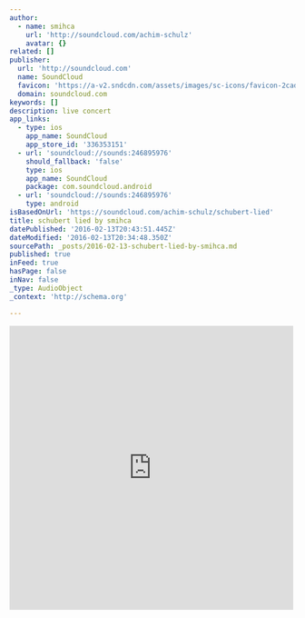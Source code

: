 ```yaml
---
author:
  - name: smihca
    url: 'http://soundcloud.com/achim-schulz'
    avatar: {}
related: []
publisher:
  url: 'http://soundcloud.com'
  name: SoundCloud
  favicon: 'https://a-v2.sndcdn.com/assets/images/sc-icons/favicon-2cadd14b.ico'
  domain: soundcloud.com
keywords: []
description: live concert
app_links:
  - type: ios
    app_name: SoundCloud
    app_store_id: '336353151'
  - url: 'soundcloud://sounds:246895976'
    should_fallback: 'false'
    type: ios
    app_name: SoundCloud
    package: com.soundcloud.android
  - url: 'soundcloud://sounds:246895976'
    type: android
isBasedOnUrl: 'https://soundcloud.com/achim-schulz/schubert-lied'
title: schubert lied by smihca
datePublished: '2016-02-13T20:43:51.445Z'
dateModified: '2016-02-13T20:34:48.350Z'
sourcePath: _posts/2016-02-13-schubert-lied-by-smihca.md
published: true
inFeed: true
hasPage: false
inNav: false
_type: AudioObject
_context: 'http://schema.org'

---
```

<iframe src="https://cdn.embedly.com/widgets/media.html?src=https%3A%2F%2Fw.soundcloud.com%2Fplayer%2F%3Fvisual%3Dtrue%26url%3Dhttp%253A%252F%252Fapi.soundcloud.com%252Ftracks%252F246895976%26show_artwork%3Dtrue&amp;url=https%3A%2F%2Fsoundcloud.com%2Fachim-schulz%2Fschubert-lied&amp;image=http%3A%2F%2Fi1.sndcdn.com%2Fartworks-000147032019-rihjdk-t500x500.jpg&amp;key=b7d04c9b404c499eba89ee7072e1c4f7&amp;type=text%2Fhtml&amp;schema=soundcloud" width="500" height="500" scrolling="no" frameborder="0" allowfullscreen="allowfullscreen" style=""></iframe>